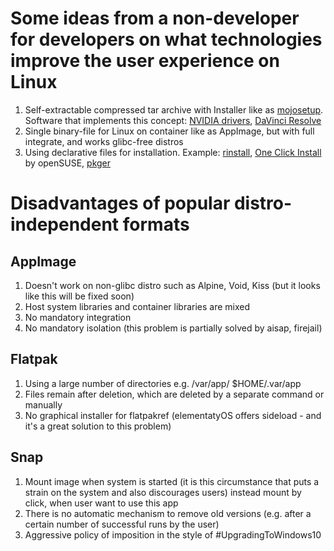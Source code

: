 # Some ideas from a non-developer for developers on what technologies improve the user experience on Linux

1. Self-extractable compressed tar archive with Installer like as [mojosetup](https://github.com/icculus/mojosetup). Software that implements this concept: [NVIDIA drivers](https://www.nvidia.com/Download/driverResults.aspx/193095/en-us/), [DaVinci Resolve](https://www.blackmagicdesign.com/products/davinciresolve)
2. Single binary-file for Linux on container like as AppImage, but with full integrate, and works glibc-free distros
3. Using declarative files for installation. Example: [rinstall](https://github.com/danyspin97/rinstall), [One Click Install](https://en.opensuse.org/openSUSE:One_Click_Install) by openSUSE, [pkger](https://github.com/vv9k/pkger)

# Disadvantages of popular distro-independent formats

## AppImage
 
 1. Doesn't work on non-glibc distro such as Alpine, Void, Kiss (but it looks like this will be fixed soon)
 2. Host system libraries and container libraries are mixed
 3. No mandatory integration
 4. No mandatory isolation (this problem is partially solved by aisap, firejail)
 
 ## Flatpak
 
 1. Using a large number of directories e.g. /var/app/ $HOME/.var/app
 2. Files remain after deletion, which are deleted by a separate command or manually
 3. No graphical installer for flatpakref (elementatyOS offers sideload - and it's a great solution to this problem)
 
 ## Snap
 
 1. Mount image when system is started (it is this circumstance that puts a strain on the system and also discourages users) instead mount by click, when user want to use this app
 2. There is no automatic mechanism to remove old versions (e.g. after a certain number of successful runs by the user)
 3. Aggressive policy of imposition in the style of #UpgradingToWindows10
